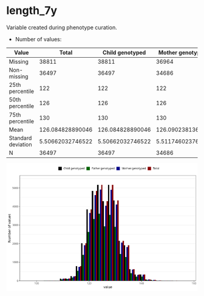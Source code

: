 # length_7y
Variable created during phenotype curation.
- Number of values:

| Value | Total | Child genotyped | Mother genotyped | Father genotyped |
| ----- | ----- | --------------- | ---------------- | ---------------- |
| Missing | 38811 | 38811 | 36964 | 25127 |
| Non-missing | 36497 | 36497 | 34686 | 24957 |
| 25th percentile | 122 | 122 | 122 | 122 |
| 50th percentile | 126 | 126 | 126 | 126 |
| 75th percentile | 130 | 130 | 130 | 130 |
| Mean | 126.084828890046 | 126.084828890046 | 126.090238136424 | 126.024802660576 |
| Standard deviation | 5.50662032746522 | 5.50662032746522 | 5.51174602376101 | 5.47245959682047 |
| N | 36497 | 36497 | 34686 | 24957 |



![](length_7y_n.png)



